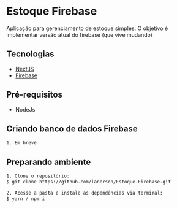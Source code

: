 # Estoque Firebase

Aplicação para gerenciamento de estoque simples. O objetivo é implementar versão atual do firebase (que vive mudando)

## Tecnologias
- [NextJS](https://nextjs.org/)
- [Firebase](https://firebase.google.com/)

## Pré-requisitos
- NodeJs
## Criando banco de dados Firebase
```bash
1. Em breve
```

## Preparando ambiente
```bash
1. Clone o repositório:
$ git clone https://github.com/lanerson/Estoque-Firebase.git

2. Acesse a pasta e instale as dependências via terminal:
$ yarn / npm i
```
